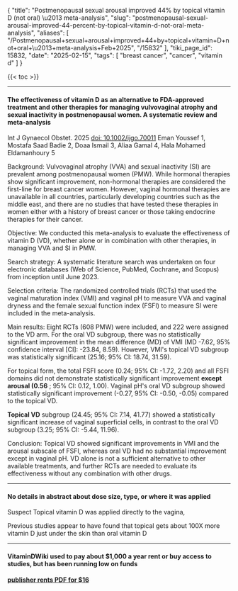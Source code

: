 {
    "title": "Postmenopausal sexual arousal improved 44% by topical vitamin D (not oral) \u2013 meta-analysis",
    "slug": "postmenopausal-sexual-arousal-improved-44-percent-by-topical-vitamin-d-not-oral-meta-analysis",
    "aliases": [
        "/Postmenopausal+sexual+arousal+improved+44+by+topical+vitamin+D+not+oral+\u2013+meta-analysis+Feb+2025",
        "/15832"
    ],
    "tiki_page_id": 15832,
    "date": "2025-02-15",
    "tags": [
        "breast cancer",
        "cancer",
        "vitamin d"
    ]
}


{{< toc >}}

---

#### The effectiveness of vitamin D as an alternative to FDA-approved treatment and other therapies for managing vulvovaginal atrophy and sexual inactivity in postmenopausal women. A systematic review and meta-analysis

Int J Gynaecol Obstet. 2025  [doi: 10.1002/ijgo.70011](https://doi.org/10.1002/ijgo.70011) Eman Youssef 1, Mostafa Saad Badie 2, Doaa Ismail 3, Aliaa Gamal 4, Hala Mohamed Eldamanhoury 5

Background: Vulvovaginal atrophy (VVA) and sexual inactivity (SI) are prevalent among postmenopausal women (PMW). While hormonal therapies show significant improvement, non-hormonal therapies are considered the first-line for breast cancer women. However, vaginal hormonal therapies are unavailable in all countries, particularly developing countries such as the middle east, and there are no studies that have tested these therapies in women either with a history of breast cancer or those taking endocrine therapies for their cancer.

Objective: We conducted this meta-analysis to evaluate the effectiveness of vitamin D (VD), whether alone or in combination with other therapies, in managing VVA and SI in PMW.

Search strategy: A systematic literature search was undertaken on four electronic databases (Web of Science, PubMed, Cochrane, and Scopus) from inception until June 2023.

Selection criteria: The randomized controlled trials (RCTs) that used the vaginal maturation index (VMI) and vaginal pH to measure VVA and vaginal dryness and the female sexual function index (FSFI) to measure SI were included in the meta-analysis.

Main results: Eight RCTs (608 PMW) were included, and 222 were assigned to the VD arm. For the oral VD subgroup, there was no statistically significant improvement in the mean difference (MD) of VMI (MD -7.62, 95% confidence interval <span>[CI]</span>: -23.84, 8.59). However, VMI's topical VD subgroup was statistically significant (25.16; 95% CI: 18.74, 31.59). 

For topical form, the total FSFI score (0.24; 95% CI: -1.72, 2.20) and all FSFI domains did not demonstrate statistically significant improvement  **except arousal (0.56** ; 95% CI: 0.12, 1.00). Vaginal pH's oral VD subgroup showed statistically significant improvement (-0.27, 95% CI: -0.50, -0.05) compared to the topical VD. 

 **Topical VD**  subgroup (24.45; 95% CI: 7.14, 41.77) showed a statistically significant increase of vaginal superficial cells, in contrast to the oral VD subgroup (3.25; 95% CI: -5.44, 11.96).

Conclusion: Topical VD showed significant improvements in VMI and the arousal subscale of FSFI, whereas oral VD had no substantial improvement except in vaginal pH. VD alone is not a sufficient alternative to other available treatments, and further RCTs are needed to evaluate its effectiveness without any combination with other drugs.

---

#### No details in abstract about dose size, type, or where it was applied

Suspect Topical vitamin D was applied directly to the vagina,

Previous studies appear to have found that topical  gets about 100X more vitamin D just under the skin than oral vitamin D

---

#### VitaminDWiki used to pay about $1,000 a year rent or buy access to studies,  but has been running low on funds

 **[publisher rents PDF for $16](https://obgyn.onlinelibrary.wiley.com/doi/epdf/10.1002/ijgo.70011)**